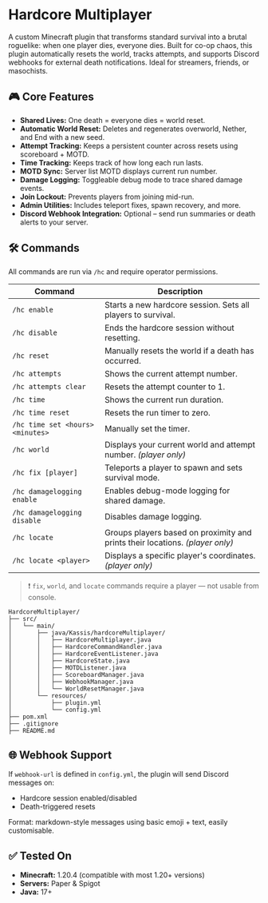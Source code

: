 # Hardcore Multiplayer

A custom Minecraft plugin that transforms standard survival into a brutal roguelike: when one player dies, everyone dies. Built for co-op chaos, this plugin automatically resets the world, tracks attempts, and supports Discord webhooks for external death notifications. Ideal for streamers, friends, or masochists.

## 🎮 Core Features

- **Shared Lives:** One death = everyone dies = world reset.
- **Automatic World Reset:** Deletes and regenerates overworld, Nether, and End with a new seed.
- **Attempt Tracking:** Keeps a persistent counter across resets using scoreboard + MOTD.
- **Time Tracking:** Keeps track of how long each run lasts.
- **MOTD Sync:** Server list MOTD displays current run number.
- **Damage Logging:** Toggleable debug mode to trace shared damage events.
- **Join Lockout:** Prevents players from joining mid-run.
- **Admin Utilities:** Includes teleport fixes, spawn recovery, and more.
- **Discord Webhook Integration:** Optional – send run summaries or death alerts to your server.

## 🛠 Commands

All commands are run via `/hc` and require operator permissions.

| Command | Description |
|--------|-------------|
| `/hc enable` | Starts a new hardcore session. Sets all players to survival. |
| `/hc disable` | Ends the hardcore session without resetting. |
| `/hc reset` | Manually resets the world if a death has occurred. |
| `/hc attempts` | Shows the current attempt number. |
| `/hc attempts clear` | Resets the attempt counter to 1. |
| `/hc time` | Shows the current run duration. |
| `/hc time reset` | Resets the run timer to zero. |
| `/hc time set <hours> <minutes>` | Manually set the timer. |
| `/hc world` | Displays your current world and attempt number. *(player only)* |
| `/hc fix [player]` | Teleports a player to spawn and sets survival mode. |
| `/hc damagelogging enable` | Enables debug-mode logging for shared damage. |
| `/hc damagelogging disable` | Disables damage logging. |
| `/hc locate` | Groups players based on proximity and prints their locations. *(player only)* |
| `/hc locate <player>` | Displays a specific player's coordinates. *(player only)* |

> ❗ `fix`, `world`, and `locate` commands require a player — not usable from console.

```
HardcoreMultiplayer/
├── src/
│   └── main/
│       ├── java/Kassis/hardcoreMultiplayer/
│       │   ├── HardcoreMultiplayer.java
│       │   ├── HardcoreCommandHandler.java
│       │   ├── HardcoreEventListener.java
│       │   ├── HardcoreState.java
│       │   ├── MOTDListener.java
│       │   ├── ScoreboardManager.java
│       │   ├── WebhookManager.java
│       │   └── WorldResetManager.java
│       └── resources/
│           ├── plugin.yml
│           └── config.yml
├── pom.xml
├── .gitignore
├── README.md
```

## 🌐 Webhook Support

If `webhook-url` is defined in `config.yml`, the plugin will send Discord messages on:
- Hardcore session enabled/disabled
- Death-triggered resets

Format: markdown-style messages using basic emoji + text, easily customisable.

## ✅ Tested On

- **Minecraft:** 1.20.4 (compatible with most 1.20+ versions)
- **Servers:** Paper & Spigot
- **Java:** 17+

